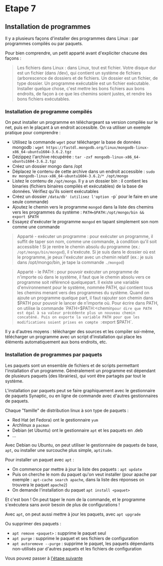 # Etape 7

## Installation de programmes

Il y a plusieurs façons d'installer des programmes dans Linux : par programmes compilés ou par paquets.

Pour bien comprendre, un petit apparté avant d'expliciter chacune des façons : 

>Les fichiers dans Linux : dans Linux, tout est fichier. Votre disque dur est un fichier (dans /dev), qui contient un système de fichiers (arborescence de dossiers et de fichiers. Un dossier est un fichier, de type dossier. Un programme exécutable est un fichier exécutable. Installer quelque chose, c'est mettre les bons fichiers aux bons endroits, de façon à ce que les chemins soient justes, et rendre les bons fichiers exécutables.

### Installation de programme compilés

On peut installer un programme en téléchargeant sa version compilée sur le net, puis en le plaçant à un endroit accessible. On va utiliser un exemple pratique pour comprendre : 

  * Utilisez la commande `wget` pour télécharger la base de données mongodb : `wget https://fastdl.mongodb.org/linux/mongodb-linux-x86_64-ubuntu1604-3.6.2.tgz`
  * Dézippez l'archive récupérée : `tar -zxf mongodb-linux-x86_64-ubuntu1604-3.6.2.tgz`
  * Créez un dossier mongo dans /opt
  * Déplacez le contenu de cette archive dans un endroit accessible : `sudo mv mongodb-linux-x86_64-ubuntu1604-3.6.2/* /opt/mongo`
  * Listez le contenu de `/opt/mongo`. Il y a un dossier bin : il contient les binaries (fichiers binaires compilés et exécutables) de la base de données. Vérifiez qu'ils soient exécutables
  * Créez un dossier `/data/db' (utilisez l'option `-p` pour le faire en une seule commande)
  * Ajoutez le chemin vers le programme `mongod` dans la liste des chemins vers les programmes du système : `PATH=$PATH:/opt/mongo/bin && export $PATH`
  * Essayez d'exécuter le programme `mongod` en tapant simplement son nom comme une commande

>Apparté - exécuter un programme : pour exécuter un programme, il suffit de taper son nom, comme une commande, à condition qu'il soit accessible ! Si je rentre le chemin absolu du programme (ex.: `/opt/mongo/bin/mongod`), il s'exécute. Si je suis dans le dossier où est le programme, je peux l'exécuter avec un chemin relatif (ex.: je suis dans /opt/mongo/bin, je tape la commande `./mongod`)

>Apparté - le PATH : pour pouvoir exécuter un programme de n'importe où dans le système, il faut que le chemin absolu vers ce programme soit référencé quelquepart. Il existe une variable d'environnement pour le système, nommée PATH, qui contient tous les chemins menant vers des programmes du système. Quand on ajoute un programme quelque part, il faut rajouter son chemin dans $PATH pour pouvoir le lancer de n'importe où. Pour écrire dans PATH, on utilise la commande `PATH=$PATH:<chemin` pour dire que PATH est égal à sa valeur précédente plus un nouveau chemin concaténé. Puis on exporte la variable PATH pour que les modifications soient prises en compte : `export $PATH`. 

Il y a d'autres moyens : télécharger des sources et les compiler soi-même, télécharger un programme avec un script d'installation qui place les éléments automatiquement aux bons endroits, etc.

### Installation de programmes par paquets

Les paquets sont un ensemble de fichiers et de scripts permettant l'installation d'un programme. Généralement un programme est dépendant de plusieurs paquets (des librairies), qui vont être partagés par tout le système.

L'installation par paquets peut se faire graphiquement avec le gestionnaire de paquets Synaptic, ou en ligne de commande avec d'autres gestionnaires de paquets.

Chaque "famille" de distribution linux à son type de paquets : 
  * Red Hat (et Fedora) ont le gestionnaire `yum`
  * Archlinux a `pacman`
  * Debian (et Ubuntu) ont le gestionnaire `apt` et les paquets en .deb
  * ...

Avec Debian ou Ubuntu, on peut utiliser le gestionnaire de paquets de base, `apt`, ou installer une surcouche plus simple, `aptitude`.


Pour installer un paquet avec `apt` : 
  * On commence par mettre à jour la liste des paquets : `apt update`
  * Puis on cherche le nom du paquet qu'on veut installer (pour apache par exemple : `apt-cache search apache`, dans la liste des réponses on trouvera le paquet `apache2`)
  * On demande l'installation du paquet `apt install <paquet>`

Et c'est bon ! On peut taper le nom de la commande, et le programme s'exécutera sans avoir besoin de plus de configurations ! 

Avec `apt`, on peut aussi mettre à jour les paquets, avec `apt upgrade`

Ou supprimer des paquets : 
  * `apt remove <paquet>` : supprime le paquet seul
  * `apt purge` : supprime le paquet et ses fichiers de configuration
  * `apt autoremove --purge` : supprime le paquet, les paquets dépendants non-utilisés par d'autres paquets et les fichiers de configuration

Vous pouvez passer à [l'étape suivante](https://github.com/ybarrot/admin-sys-linux/tree/main/step-8)
